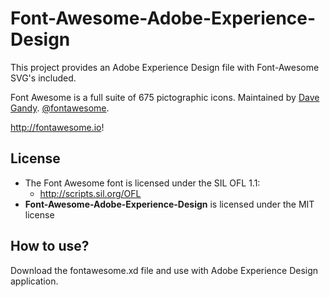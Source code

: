 # **Font-Awesome-Adobe-Experience-Design**

This project provides an Adobe Experience Design file with Font-Awesome SVG's included. 

Font Awesome is a full suite of 675 pictographic icons.
Maintained by [Dave Gandy](http://twitter.com/davegandy).  [@fontawesome](http://twitter.com/fontawesome).

http://fontawesome.io!

## License
- The Font Awesome font is licensed under the SIL OFL 1.1:
  - http://scripts.sil.org/OFL
- **Font-Awesome-Adobe-Experience-Design** is licensed under the MIT license

## How to use?
Download the fontawesome.xd file and use with Adobe Experience Design application.

